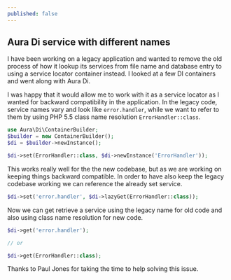 ```yaml
---
published: false
---
```


## Aura Di service with different names

I have been working on a legacy application and wanted to remove the old process of how it lookup its services from file name and database entry to using a service locator container instead. I looked at a few DI containers and went along with Aura Di.

I was happy that it would allow me to work with it as a service locator as I wanted for backward compatibility in the application. In the legacy code, service names vary and look like `error.handler`, while we want to refer to them by using PHP 5.5 class name resolution `ErrorHandler::class`.

```php
use Aura\Di\ContainerBuilder;
$builder = new ContainerBuilder();
$di = $builder->newInstance();

$di->set(ErrorHandler::class, $di->newInstance('ErrorHandler'));
```

This works really well for the the new codebase, but as we are working on keeping things backward compatible. In order to have also keep the legacy codebase working we can reference the already set service.

```php
$di->set('error.handler', $di->lazyGet(ErrorHandler::class));
```

Now we can get retrieve a service using the legacy name for old code and also using class name resolution for new code.

```php
$di->get('error.handler');

// or

$di->get(ErrorHandler::class);
```

Thanks to Paul Jones for taking the time to help solving this issue.